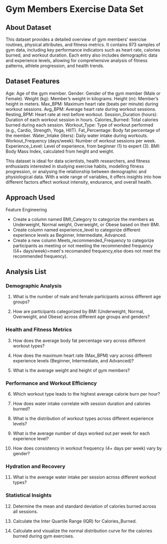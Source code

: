 # Gym Members Exercise Data Set

## About Dataset
This dataset provides a detailed overview of gym members' exercise routines, physical attributes, and fitness metrics. It contains 973 samples of gym data, including key performance indicators such as heart rate, calories burned, and workout duration. Each entry also includes demographic data and experience levels, allowing for comprehensive analysis of fitness patterns, athlete progression, and health trends.

## Dataset Features
Age: Age of the gym member.
Gender: Gender of the gym member (Male or Female).
Weight (kg): Member’s weight in kilograms.
Height (m): Member’s height in meters.
Max_BPM: Maximum heart rate (beats per minute) during workout sessions.
Avg_BPM: Average heart rate during workout sessions.
Resting_BPM: Heart rate at rest before workout.
Session_Duration (hours): Duration of each workout session in hours.
Calories_Burned: Total calories burned during each session.
Workout_Type: Type of workout performed (e.g., Cardio, Strength, Yoga, HIIT).
Fat_Percentage: Body fat percentage of the member.
Water_Intake (liters): Daily water intake during workouts.
Workout_Frequency (days/week): Number of workout sessions per week.
Experience_Level: Level of experience, from beginner (1) to expert (3).
BMI: Body Mass Index, calculated from height and weight.

This dataset is ideal for data scientists, health researchers, and fitness enthusiasts interested in studying exercise habits, modelling fitness progression, or analysing the relationship between demographic and physiological data. With a wide range of variables, it offers insights into how different factors affect workout intensity, endurance, and overall health.

## Approach Used
Feature Engineering
* Create a column named   BMI_Category   to categorize the members as Underweight, Normal weight, Overweight, or Obese based on their BMI.
* Create column named experience_level to categorize different experience levels as Beginner, Intermediate, Advanced.
* Create a new column Meets_recommended_Frequency to categorize participants as meeting or not meeting the recommended frequency ((4+ days/week)=meet's recomanded frequency,else does not meet the recommended frequency).

## Analysis List

### Demographic Analysis

1. What is the number of male and female participants across different age groups? 

2. How are participants categorized by BMI (Underweight, Normal, Overweight, and Obese) across different age groups and genders?

### Health and Fitness Metrics

3. How does the average body fat percentage vary across different workout types?

4. How does the maximum heart rate (Max_BPM) vary across different experience levels (Beginner, Intermediate, and Advanced)?

5. What is the average weight and height of gym members?

### Performance and Workout Efficiency

6. Which workout type leads to the highest average calorie burn per hour?

7. How does water intake correlate with session duration and calories burned?

8. What is the distribution of workout types across different experience levels?

9. What is the average number of days worked out per week for each experience level?

10. How does consistency in workout frequency (4+ days per week) vary by gender?

### Hydration and Recovery

11. What is the average water intake per session across different workout types?

### Statistical Insights

12. Determine the mean and standard deviation of calories burned across all sessions.

13. Calculate the Inter Quartile Range (IQR) for Calories_Burned.

14. Calculate and visualize the normal distribution curve for the calories burned during gym exercises.


